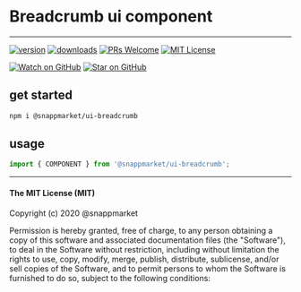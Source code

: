 # Breadcrumb ui component
----

[![version](https://img.shields.io/npm/v/@snappmarket/ui-breadcrumb.svg?style=flat-square)](https://www.npmjs.com/package/@snappmarket/ui-breadcrumb)
[![downloads](https://img.shields.io/npm/dm/@snappmarket/ui-breadcrumb.svg?style=flat-square)](http://www.npmtrends.com/@snappmarket/ui-breadcrumb)
[![PRs Welcome](https://img.shields.io/badge/PRs-welcome-brightgreen.svg?style=flat-square)](http://makeapullrequest.com)
[![MIT License](https://img.shields.io/npm/l/@snappmarket/ui-breadcrumb.svg?style=flat-square)](https://github.com/snappmarket/react-hooks/tree/master/packages/useDidUpdateEffect/blob/master/LICENSE.md)

[![Watch on GitHub](https://img.shields.io/github/watchers/snappmarket/react-hooks.svg?style=social)](https://github.com/snappmarket/react-hooks/watchers)
[![Star on GitHub](https://img.shields.io/github/stars/snappmarket/react-hooks.svg?style=social)](https://github.com/snappmarket/react-hooks/stargazers)

## get started
```bash 
npm i @snappmarket/ui-breadcrumb
```


## usage
```javascript
import { COMPONENT } from '@snappmarket/ui-breadcrumb';
```


---
#### The MIT License (MIT)

Copyright (c) 2020 @snappmarket

Permission is hereby granted, free of charge, to any person obtaining a copy
of this software and associated documentation files (the "Software"), to deal
in the Software without restriction, including without limitation the rights
to use, copy, modify, merge, publish, distribute, sublicense, and/or sell
copies of the Software, and to permit persons to whom the Software is
furnished to do so, subject to the following conditions:
